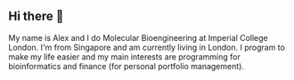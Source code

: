 ## Hi there 👋
My name is Alex and I do Molecular Bioengineering at Imperial College London. I'm from Singapore and am currently living in London. I program to make my life easier and my main interests are programming for bioinformatics and finance (for personal portfolio management).

<!--
**AlexSimAlgos/AlexSimAlgos** is a ✨ _special_ ✨ repository because its `README.md` (this file) appears on your GitHub profile.

Here are some ideas to get you started:

- 🔭 I’m currently working on ...
- 🌱 I’m currently learning ...
- 👯 I’m looking to collaborate on ...
- 🤔 I’m looking for help with ...
- 💬 Ask me about ...
- 📫 How to reach me: ...
- 😄 Pronouns: ...
- ⚡ Fun fact: ...
-->
